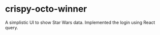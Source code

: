 # crispy-octo-winner
A simplistic UI to show Star Wars data. Implemented the login using React query.
